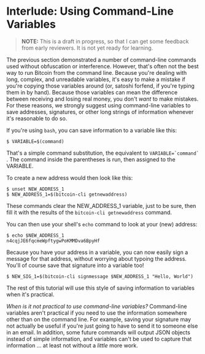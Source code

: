# Interlude: Using Command-Line Variables 

> **NOTE:** This is a draft in progress, so that I can get some feedback from early reviewers. It is not yet ready for learning.

The previous section demonstrated a number of command-line commands used without obfuscation or interference. However, that's often not the best way to run Bitcoin from the command line. Because you're dealing with long, complex, and unreadable variables, it's easy to make a mistake if you're copying those variables around (or, satoshi forfend, if you're typing them in by hand). Because those variables can mean the difference between receiving and losing real money, you don't _want_ to make mistakes. For these reasons, we strongly suggest using command-line variables to save addresses, signatures, or other long strings of information whenever it's reasonable to do so.

If you're using `bash`, you can save information to a variable like this:
```
$ VARIABLE=$(command)
```
That's a simple command substitution, the equivalent to ``VARIABLE=`command` ``. The command inside the parentheses is run, then assigned to the VARIABLE.

To create a new address would then look like this:
```
$ unset NEW_ADDRESS_1
$ NEW_ADDRESS_1=$(bitcoin-cli getnewaddress)
```
These commands clear the NEW_ADDRESS_1 variable, just to be sure, then fill it with the results of the `bitcoin-cli getnewaddress` command.

You can then use your shell's `echo` command to look at your (new) address:
```
$ echo $NEW_ADDRESS_1
n4cqjJE6fqcmeWpftygwPoKMMDva6BpyHf
```
Because you have your address in a variable, you can now easily sign a message for that address, without worrying about typoing the address. You'll of course save that signature into a variable too!
```
$ NEW_SIG_1=$(bitcoin-cli signmessage $NEW_ADDRESS_1 "Hello, World")
```
The rest of this tutorial will use this style of saving information to variables when it's practical.

_When is it not practical to use command-line variables?_ Command-line variables aren't practical if you need to use the information somewhere other than on the command line. For example, saving your signature may not actually be useful if you're just going to have to send it to someone else in an email. In addition, some future commands will output JSON objects instead of simple information, and variables can't be used to capture that information ... at least not without a _little_ more work.
